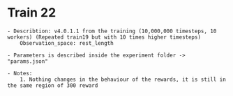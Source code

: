# Train 22
	
	- Describtion: v4.0.1.1 from the training (10,000,000 timesteps, 10 workers) (Repeated train19 but with 10 times higher timesteps)
		Observation_space: rest_length

	- Parameters is described inside the experiment folder -> "params.json"

	- Notes:
		1. Nothing changes in the behaviour of the rewards, it is still in the same region of 300 reward
